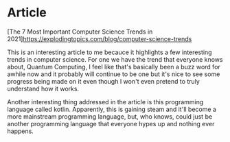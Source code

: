 # Article
[The 7 Most Important Computer Science Trends in 2021]https://explodingtopics.com/blog/computer-science-trends

This is an interesting article to me becauce it highlights a few interesting trends in computer science. For one we have the trend that everyone knows about, Quantum Computing, I feel like that's basically been a buzz word for awhile now and it probably will continue to be one but it's nice to see some progress being made on it even though I won't even pretend to truly understand how it works.

Another interesting thing addressed in the article is this programming language called kotlin. Apparently, this is gaining steam and it'll become a more mainstream programming language, but, who knows, could just be another programming language that everyone hypes up and nothing ever happens.